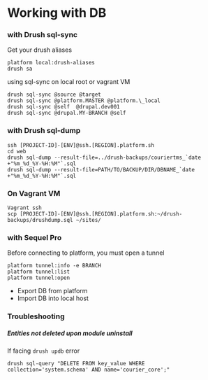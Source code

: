 # Working with DB

### with Drush sql-sync

Get your drush aliases

```
platform local:drush-aliases
drush sa
```

using sql-sync on local root or vagrant VM

```
drush sql-sync @source @target
drush sql-sync @platform.MASTER @platform.\_local
drush sql-sync @self  @drupal.dev001
drush sql-sync @drupal.MY-BRANCH @self
```

### with Drush sql-dump

    ssh [PROJECT-ID]-[ENV]@ssh.[REGION].platform.sh 
    cd web  
    drush sql-dump --result-file=../drush-backups/couriertms_`date +"%m_%d_%Y-%H:%M"`.sql
    drush sql-dump --result-file=PATH/TO/BACKUP/DIR/DBNAME_`date +"%m_%d_%Y-%H:%M"`.sql

### On Vagrant VM

```
Vagrant ssh
scp [PROJECT-ID]-[ENV]@ssh.[REGION].platform.sh:~/drush-backups/drushdump.sql ~/sites/
```

### with Sequel Pro

Before connecting to platform, you must open a tunnel

```
platform tunnel:info -e BRANCH
platform tunnel:list
platform tunnel:open
```

* Export DB from platform
* Import DB into local host

### Troubleshooting

##### Entities not deleted upon module uninstall

If facing `drush updb` error

```
drush sql-query "DELETE FROM key_value WHERE collection='system.schema' AND name='courier_core';"
```



